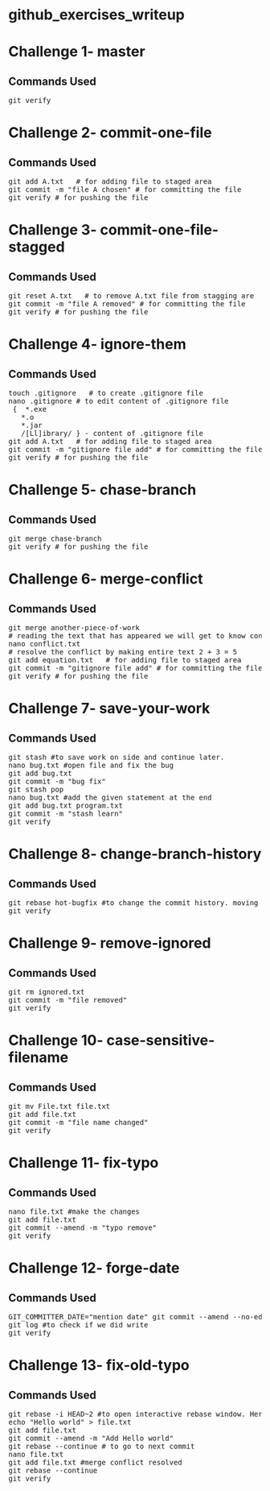 # github_exercises_writeup
# Challenge 1- master 

## Commands Used
<pre>git verify
</pre> 

# Challenge 2- commit-one-file 
## Commands Used
<pre>
git add A.txt   # for adding file to staged area
git commit -m "file A chosen" # for committing the file
git verify # for pushing the file
</pre> 

# Challenge 3- commit-one-file-stagged 
## Commands Used
<pre>
git reset A.txt   # to remove A.txt file from stagging are
git commit -m "file A removed" # for committing the file
git verify # for pushing the file
</pre> 

# Challenge 4- ignore-them
## Commands Used
<pre>
touch .gitignore   # to create .gitignore file
nano .gitignore # to edit content of .gitignore file
 {  *.exe
   *.o
   *.jar
   /[Ll]ibrary/ } - content of .gitignore file
git add A.txt   # for adding file to staged area
git commit -m "gitignore file add" # for committing the file
git verify # for pushing the file
</pre> 

# Challenge 5- chase-branch
## Commands Used
<pre>
git merge chase-branch
git verify # for pushing the file
</pre> 

# Challenge 6- merge-conflict
## Commands Used
<pre>
git merge another-piece-of-work
# reading the text that has appeared we will get to know conflict is in equation.txt file
nano conflict.txt
# resolve the conflict by making entire text 2 + 3 = 5
git add equation.txt   # for adding file to staged area
git commit -m "gitignore file add" # for committing the file
git verify # for pushing the file
</pre> 

# Challenge 7- save-your-work 
## Commands Used
<pre>
git stash #to save work on side and continue later.
nano bug.txt #open file and fix the bug
git add bug.txt
git commit -m "bug fix"
git stash pop
nano bug.txt #add the given statement at the end
git add bug.txt program.txt
git commit -m "stash learn"
git verify
</pre> 

# Challenge 8- change-branch-history 
## Commands Used
<pre>
git rebase hot-bugfix #to change the commit history. moving a branch from one position to other
git verify
</pre> 

# Challenge 9- remove-ignored
## Commands Used
<pre>
git rm ignored.txt
git commit -m "file removed"
git verify
</pre> 

# Challenge 10- case-sensitive-filename 
## Commands Used
<pre>
git mv File.txt file.txt
git add file.txt
git commit -m "file name changed"
git verify
</pre> 

# Challenge 11- fix-typo 
## Commands Used
<pre>
nano file.txt #make the changes
git add file.txt
git commit --amend -m "typo remove"
git verify
</pre> 

# Challenge 12- forge-date 
## Commands Used
<pre>
GIT_COMMITTER_DATE="mention date" git commit --amend --no-edit --date "mention date" #will change the date
git log #to check if we did write
git verify
</pre> 

# Challenge 13- fix-old-typo 
## Commands Used
<pre>
git rebase -i HEAD~2 #to open interactive rebase window. Here we will change top most commit from pick to edit (using ctrl+x it changes the option)
echo "Hello world" > file.txt
git add file.txt
git commit --amend -m "Add Hello world"
git rebase --continue # to go to next commit
nano file.txt
git add file.txt #merge conflict resolved
git rebase --continue
git verify
</pre> 



